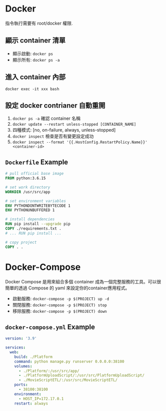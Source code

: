 # Docker
指令執行需要有 root/docker 權限.

## 顯示 container 清單
* 顯示啟動: `docker ps`
* 顯示所有: `docker ps -a`

## 進入 container 內部
`docker exec -it xxx bash`

## 設定 docker contrianer 自動重開
1. `docker ps -a` 確認 container 名稱
2. `docker update --restart unless-stopped [CONTAINER_NAME]`
3. 四種模式: [no, on-failure, always, unless-stopped]
4. `docker inspect` 檢查是否有變更設定成功
5. `docker inspect --format '{{.HostConfig.RestartPolicy.Name}}' <container-id>`

## `Dockerfile` Example
``` dockerfile
# pull official base image
FROM python:3.6.15

# set work directory
WORKDIR /usr/src/app

# set environment variables
ENV PYTHONDONTWRITEBYTECODE 1
ENV PYTHONUNBUFFERED 1

# install dependencies
RUN pip install --upgrade pip
COPY ./requirements.txt .
# ... RUN pip install ...

# copy project
COPY . .
```


# Docker-Compose
Docker Compose 是用來組合多個 container 成為一個完整服務的工具。可以很簡單的透過 Compose 的 yaml 來設定你的container應用程式。
* 啟動服務: `docker-compose -p $(PROJECT) up -d`
* 關閉服務: `docker-compose -p $(PROJECT) stop`
* 移除服務: `docker-compose -p $(PROJECT) down`

## `docker-compose.yml` Example
``` yml
version: '3.9'

services:
  web:
    build: ./Platform
    command: python manage.py runserver 0.0.0.0:38100
    volumes:
      - ./Platform/:/usr/src/app/
      - ./PlatformUploadScript/:/usr/src/PlatformUploadScript/
      - ./MovieScriptETL/:/usr/src/MovieScriptETL/
    ports:
      - 38100:38100
    environment:
      - HOST_IP=172.17.0.1
    restart: always
```
